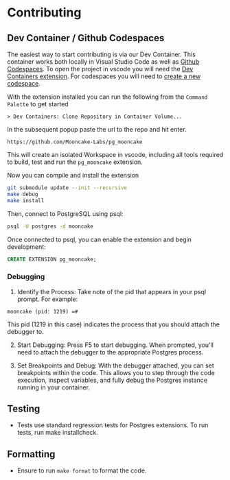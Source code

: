 # Contributing

## Dev Container / Github Codespaces
The easiest way to start contributing is via our Dev Container. This container works both locally in Visual Studio Code as well as [Github Codespaces](https://github.com/features/codespaces). To open the project in vscode you will need the [Dev Containers extension](https://marketplace.visualstudio.com/items?itemName=ms-vscode-remote.remote-containers). For codespaces you will need to [create a new codespace](https://codespace.new/Mooncake-Labs/pg_mooncake).

With the extension installed you can run the following from the `Command Palette` to get started
```
> Dev Containers: Clone Repository in Container Volume...
```

In the subsequent popup paste the url to the repo and hit enter.
```
https://github.com/Mooncake-Labs/pg_mooncake
```

This will create an isolated Workspace in vscode, including all tools required to build, test and run the `pg_mooncake` extension.

Now you can compile and install the extension
```bash
git submodule update --init --recursive
make debug
make install
```
Then, connect to PostgreSQL using psql:
```bash
psql -U postgres -d mooncake
```
Once connected to psql, you can enable the extension and begin development:
```sql
CREATE EXTENSION pg_mooncake;
```

### Debugging
1. Identify the Process: Take note of the pid that appears in your psql prompt. For example:
```
mooncake (pid: 1219) =#
```
This pid (1219 in this case) indicates the process that you should attach the debugger to.

2. Start Debugging: Press F5 to start debugging. When prompted, you'll need to attach the debugger to the appropriate Postgres process.

3. Set Breakpoints and Debug: With the debugger attached, you can set breakpoints within the code. This allows you to step through the code execution, inspect variables, and fully debug the Postgres instance running in your container.

## Testing
* Tests use standard regression tests for Postgres extensions. To run tests, run make installcheck.

## Formatting
* Ensure to run `make format` to format the code.
